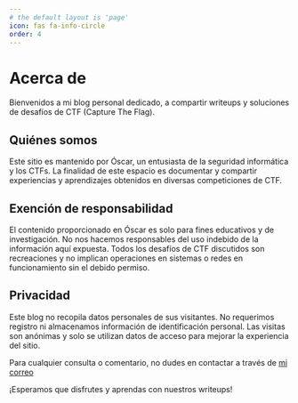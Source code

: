 ```yaml
---
# the default layout is 'page'
icon: fas fa-info-circle
order: 4
---
```



# Acerca de

Bienvenidos a mi blog personal dedicado, a compartir writeups y soluciones de desafíos de CTF (Capture The Flag).

## Quiénes somos

Este sitio es mantenido por Óscar, un entusiasta de la seguridad informática y los CTFs. La finalidad de este espacio es documentar y compartir experiencias y aprendizajes obtenidos en diversas competiciones de CTF.

## Exención de responsabilidad

El contenido proporcionado en Óscar es solo para fines educativos y de investigación. No nos hacemos responsables del uso indebido de la información aquí expuesta. Todos los desafíos de CTF discutidos son recreaciones y no implican operaciones en sistemas o redes en funcionamiento sin el debido permiso.

## Privacidad

Este blog no recopila datos personales de sus visitantes. No requerimos registro ni almacenamos información de identificación personal. Las visitas son anónimas y solo se utilizan datos de acceso para mejorar la experiencia del sitio.

Para cualquier consulta o comentario, no dudes en contactar a través de  [mi correo](mailto:blog@oscaar90.simplelogin.com)

¡Esperamos que disfrutes y aprendas con nuestros writeups!
